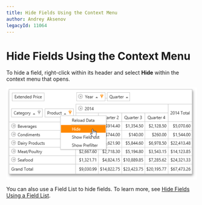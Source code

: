 ```yaml
---
title: Hide Fields Using the Context Menu
author: Andrey Aksenov
legacyId: 11064
---
```

# Hide Fields Using the Context Menu
To hide a field, right-click within its header and select **Hide** within the context menu that opens.

![ASPxPivotGrid_HideField](../../../../images/img8930.png)

You can also use a Field List to hide fields. To learn more, see [Hide Fields Using a Field List](hide-fields-using-a-field-list.md).
